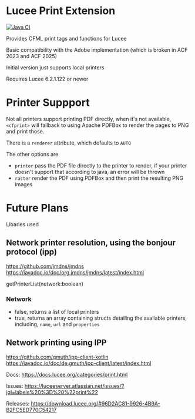 # Lucee Print Extension

[![Java CI](https://github.com/lucee/extension-print/actions/workflows/main.yml/badge.svg)](https://github.com/lucee/extension-print/actions/workflows/main.yml)

Provides CFML print tags and functions for Lucee

Basic compatibility with the Adobe implementation (which is broken in ACF 2023 and ACF 2025)

Initial version just supports local printers

Requires Lucee 6.2.1.122 or newer

# Printer Suppport

Not all printers support printing PDF directly, when it's not available, `<cfprint>` will fallback to using Apache PDFBox to render the pages to PNG and print those.

There is a `renderer` attribute, which defaults to `AUTO`

The other options are

- `printer` pass the PDF file directly to the printer to render, if your printer doesn't support that according to java, an error will be thrown
- `raster` render the PDF using PDFBox and then print the resulting PNG images

# Future Plans

Libaries used

## Network printer resolution, using the bonjour protocol (ipp)

https://github.com/jmdns/jmdns
https://javadoc.io/doc/org.jmdns/jmdns/latest/index.html

getPrinterList(network:boolean)

### Network

- false, returns a list of local printers
- true, returns an array containing structs detailing the available printers, including, `name`, `url` and `properties`

## Network printing using IPP

https://github.com/gmuth/ipp-client-kotlin
https://javadoc.io/doc/de.gmuth/ipp-client/latest/index.html

Docs: https://docs.lucee.org/categories/print.html

Issues: https://luceeserver.atlassian.net/issues/?jql=labels%20%3D%20%22print%22

Releases: https://download.lucee.org/#96D2AC81-9926-4B9A-B2FC5ED770C54217
